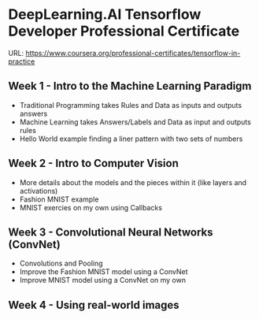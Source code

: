 # DeepLearning.AI Tensorflow Developer Professional Certificate
URL: https://www.coursera.org/professional-certificates/tensorflow-in-practice

## Week 1 - Intro to the Machine Learning Paradigm

* Traditional Programming takes Rules and Data as inputs and outputs answers
* Machine Learning takes Answers/Labels and Data as input and outputs rules
* Hello World example finding a liner pattern with two sets of numbers


## Week 2 - Intro to Computer Vision

* More details about the models and the pieces within it (like layers and activations)
* Fashion MNIST example
* MNIST exercies on my own using Callbacks


## Week 3 - Convolutional Neural Networks (ConvNet)

* Convolutions and Pooling
* Improve the Fashion MNIST model using a ConvNet
* Improve MNIST model using a ConvNet on my own

## Week 4 - Using real-world images

